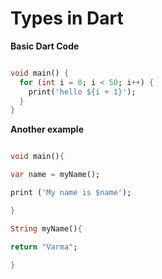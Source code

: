 # Types in Dart

**Basic Dart Code**

```dart

void main() {
  for (int i = 0; i < 50; i++) {
    print('hello ${i + 1}');
  }
}

```

**Another example**

```dart

void main(){

var name = myName();

print ('My name is $name');

}

String myName(){

return "Varma";

}
